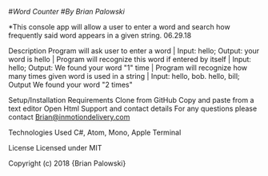 #_Word Counter_
#_By Brian Palowski_

*This console app will allow a user to enter a word and search how frequently said word appears in a given string. 06.29.18

Description
Program will ask user to enter a word | Input: hello; Output: your word is hello | Program will recognize this word if entered by itself | Input: hello; Output: We found your word "1" time | Program will recognize how many times given word is used in a string | Input: hello, bob. hello, bill; Output We found your word "2 times"

Setup/Installation Requirements
Clone from GitHub
Copy and paste from a text editor
Open Html
Support and contact details
For any questions please contact Brian@inmotiondelivery.com

Technologies Used
C#, Atom, Mono, Apple Terminal

License
Licensed under MIT

Copyright (c) 2018 {Brian Palowski}
